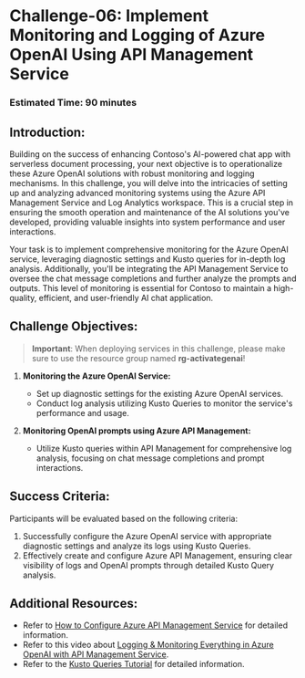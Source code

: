 # Challenge-06: Implement Monitoring and Logging of Azure OpenAI Using API Management Service

### Estimated Time: 90 minutes

## Introduction:

Building on the success of enhancing Contoso's AI-powered chat app with serverless document processing, your next objective is to operationalize these Azure OpenAI solutions with robust monitoring and logging mechanisms. In this challenge, you will delve into the intricacies of setting up and analyzing advanced monitoring systems using the Azure API Management Service and Log Analytics workspace. This is a crucial step in ensuring the smooth operation and maintenance of the AI solutions you've developed, providing valuable insights into system performance and user interactions.

Your task is to implement comprehensive monitoring for the Azure OpenAI service, leveraging diagnostic settings and Kusto queries for in-depth log analysis. Additionally, you'll be integrating the API Management Service to oversee the chat message completions and further analyze the prompts and outputs. This level of monitoring is essential for Contoso to maintain a high-quality, efficient, and user-friendly AI chat application.

## Challenge Objectives:

> **Important**: When deploying services in this challenge, please make sure to use the resource group named **rg-activategenai**!

1. **Monitoring the Azure OpenAI Service:**
   - Set up diagnostic settings for the existing Azure OpenAI services.
   - Conduct log analysis utilizing Kusto Queries to monitor the service's performance and usage.
     
2. **Monitoring OpenAI prompts using Azure API Management:**
   - Utilize Kusto queries within API Management for comprehensive log analysis, focusing on chat message completions and prompt interactions.

     <validation step="bc6cc0b0-ab0e-4b2f-9e3a-1b1836b20e28	" />
  
## Success Criteria:

Participants will be evaluated based on the following criteria:

1. Successfully configure the Azure OpenAI service with appropriate diagnostic settings and analyze its logs using Kusto Queries.
2. Effectively create and configure Azure API Management, ensuring clear visibility of logs and OpenAI prompts through detailed Kusto Query analysis.

## Additional Resources:

- Refer to [How to Configure Azure API Management Service](https://github.com/Azure-Samples/openai-python-enterprise-logging/blob/main/README.md) for detailed information.
- Refer to this video about [Logging & Monitoring Everything in Azure OpenAI with API Management Service](https://github.com/Azure-Samples/openai-python-enterprise-logging/blob/main/README.md).
- Refer to the [Kusto Queries Tutorial](https://learn.microsoft.com/en-us/azure/azure-monitor/logs/log-analytics-tutorial) for detailed information.
